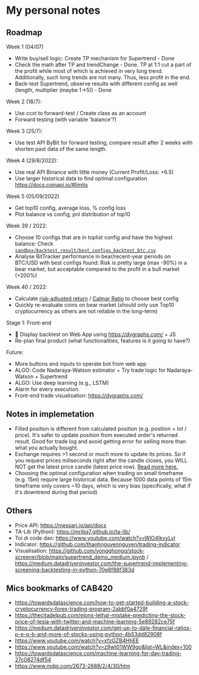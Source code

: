 # My personal notes

## Roadmap

Week 1 (04/07)
- Write buy/sell logic: Create TP mechanism for Supertrend - Done
- Check the math after TP and trendChange - Done. TP at 1:1 cut a part of the profit while most of which is achieved in very long trend. Additionally, such long trends are not many. Thus, less profit in the end.
- Back-test Supertrend, observe results with different config as well (length, multiplier (maybe 1->5)) - Done

Week 2 (18/7):
- Use ccxt to forward-test / Create class as an account 
- Forward testing (with variable 'balance'?)

Week 3 (25/7):
- Use test API ByBit for forward testing, compare result after 2 weeks with shorten past data of the same length.

Week 4 (29/8/2022):
- Use real API Binance with little money (Current Profit/Loss: +6.5)
- Use larger historical data to find optimal configuration https://docs.coinapi.io/#limits

Week 5 (05/09/2022)
- Get top10 config, average loss, % config loss
- Plot balance vs config; pnl distribution of top10

Week 39 / 2022:
- Choose 10 configs that are in toplist config and have the highest balance: Check [`sandbox/backtest_result/best_configs_backtest_btc.csv`](sandbox/backtest_result/best_configs_backtest_btc.csv)
- Analyse BitTracker performance in bear/recent-year periods on BTC/USD with best configs found: Risk is pretty large (max -90%) in a bear market, but acceptable compared to the profit in a bull market (+200%)

Week 40 / 2022:
- Calculate [risk-adjusted return](https://www.investopedia.com/terms/r/riskadjustedreturn.asp) / [Calmar Ratio](https://www.investopedia.com/terms/c/calmarratio.asp) to choose best config
- Quickly re-evaluate coins on bear market (should only use Top10 cryptocurrency as others are not reliable in the long-term)


Stage 1: Front-end
- 📍 Display backtest on Web App using https://dygraphs.com/ + JS
- Re-plan final product (what functionalities, features is it going to have?)


Future:
- More buttons and inputs to operate bot from web app
- ALGO: Code Nadaraya-Watson estimator + Try trade logic for Nadaraya-Watson + Supertrend
- ALGO: Use deep learning (e.g., LSTM) 
- Alarm for every execution 
- Front-end trade visualisation: https://dygraphs.com/



## Notes in implemetation
- Filled position is different from calculated position (e.g. position = lot / price). It's safer to update position from executed order's returned result. Good for trade log and avoid getting error for selling more than what you actually bought.
- Exchange requires >1 second or much more to update its prices. So if you request prices miliseconds right after the candle closes, you WILL NOT get the latest price candle (latest price row). [Read more here.](https://docs.ccxt.com/en/latest/manual.html#notes-on-latency)
- Choosing the optimal configuration when trading on small timeframe (e.g. 15m) require large historical data. Because 1000 data points of 15m timeframe only covers ~10 days, which is very bias (specifically, what if it's downtrend during that period)


## Others
- Price API: https://messari.io/api/docs
- TA-Lib (Python): https://mrjbq7.github.io/ta-lib/
- Toi di code dao: https://www.youtube.com/watch?v=WlO4lkvyLvI
- Indicator: https://github.com/thanhnguyennguyen/trading-indicator 
- Visualisation: https://github.com/yongghongg/stock-screener/blob/main/supertrend_demo_medium.ipynb / https://medium.datadriveninvestor.com/the-supertrend-implementing-screening-backtesting-in-python-70e8f88f383d


## Mics bookmarks of CAB420
- https://towardsdatascience.com/how-to-get-started-building-a-stock-cryptocurrency-forex-trading-program-2abbf0a4729f
- https://thecitadelpub.com/elons-lethal-mistake-predicting-the-stock-price-of-tesla-with-twitter-and-machine-learning-5e89282ce75f
- https://medium.datadriveninvestor.com/get-up-to-date-financial-ratios-p-e-p-b-and-more-of-stocks-using-python-4b53dd82908f
- https://www.youtube.com/watch?v=xfzGZB4HhEE
- https://www.youtube.com/watch?v=z9wt01WW9go&list=WL&index=100
- https://towardsdatascience.com/machine-learning-for-day-trading-27c08274df54
- https://www.mdpi.com/2673-2688/2/4/30/htm

